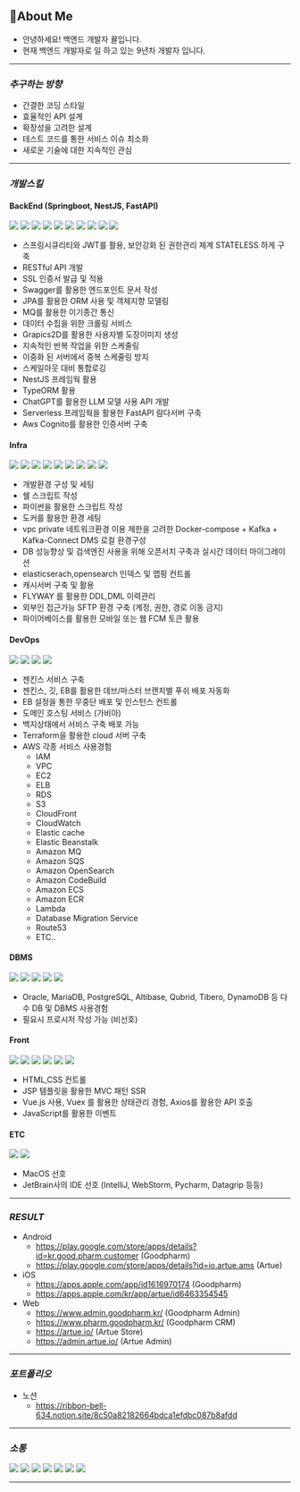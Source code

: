## **🍊About Me**
- 안녕하세요! 백엔드 개발자 뀰입니다.
- 현재 백엔드 개발자로 일 하고 있는 9년차 개발자 입니다.
<hr/>

### **_추구하는 방향_**
- 간결한 코딩 스타일
- 효율적인 API 설계
- 확장성을 고려한 설계
- 테스트 코드를 통한 서비스 이슈 최소화
- 새로운 기술에 대한 지속적인 관심
<hr/>

### **_개발스킬_**
#### BackEnd (Springboot, NestJS, FastAPI)
<img src="https://img.shields.io/badge/Java-007396?style=flat&logo=OpenJDK&logoColor=white"/> <img src="https://img.shields.io/badge/SrpingBoot-6DB33F?style=flat&logo=SpringBoot&logoColor=white"/> <img src="https://img.shields.io/badge/JPA(ORM)-59666C?style=flat&logo=Hibernate&logoColor=white"/> <img src="https://img.shields.io/badge/Gradle-02303A?style=flat&logo=Gradle&logoColor=white"/> <img src="https://img.shields.io/badge/Apache Maven-C71A36?style=flat&logo=Apache Maven&logoColor=white"/> <img src="https://img.shields.io/badge/TypeScript-3178C6?style=flat&logo=TypeScript&logoColor=white"/> <img src="https://img.shields.io/badge/NestJS-E0234E?style=flat&logo=NestJS&logoColor=white"/> <img src="https://img.shields.io/badge/OpenAI-412991?style=flat&logo=OpenAI&logoColor=white"/> <img src="https://img.shields.io/badge/Serverless-FD5750?style=flat&logo=Serverless&logoColor=white"/> <img src="https://img.shields.io/badge/FastAPI-009688?style=flat&logo=FastAPI&logoColor=white"/>


  - 스프링시큐리티와 JWT를 활용, 보안강화 된 권한관리 체계 STATELESS 하게 구축
  - RESTful API 개발
  - SSL 인증서 발급 및 적용
  - Swagger를 활용한 엔드포인트 문서 작성
  - JPA를 활용한 ORM 사용 및 객체지향 모델링
  - MQ를 활용한 이기종간 통신
  - 데이터 수집을 위한 크롤링 서비스
  - Grapics2D를 활용한 사용자별 도장이미지 생성
  - 지속적인 반복 작업을 위한 스케줄링
  - 이중화 된 서버에서 중복 스케줄링 방지
  - 스케일아웃 대비 통합로깅
  - NestJS 프레임웍 활용
  - TypeORM 활용
  - ChatGPT를 활용한 LLM 모델 사용 API 개발
  - Serverless 프레임웍을 활용한 FastAPI 람다서버 구축
  - Aws Cognito를 활용한 인증서버 구축

#### Infra  
<img src="https://img.shields.io/badge/Linux-FCC624?style=flat&logo=Linux&logoColor=black"/> <img src="https://img.shields.io/badge/NGINX-009639?style=flat&logo=NGINX&logoColor=white"/> <img src="https://img.shields.io/badge/Docker-2496ED?style=flat&logo=Docker&logoColor=white"/> <img src="https://img.shields.io/badge/OpenSearch-005EB8?style=flat&logo=OpenSearch&logoColor=white"/> <img src="https://img.shields.io/badge/Redis-DC382D?style=flat&logo=Redis&logoColor=white"/> <img src="https://img.shields.io/badge/Flyway-CC0200?style=flat&logo=Flyway&logoColor=white"/> <img src="https://img.shields.io/badge/Apache Tomcat-F8DC75?style=flat&logo=Apache Tomcat&logoColor=black"/> <img src="https://img.shields.io/badge/Firebase-FFCA28?style=flat&logo=Firebase&logoColor=black"/> <img src="https://img.shields.io/badge/Python-3776AB?style=flat&logo=Python&logoColor=white"/>

- 개발환경 구성 및 세팅
- 쉘 스크립트 작성
- 파이썬을 활용한 스크립트 작성
- 도커를 활용한 환경 세팅
- vpc private 네트워크환경 이용 제한을 고려한 Docker-compose + Kafka + Kafka-Connect DMS 로컬 환경구성 
- DB 성능향상 및 검색엔진 사용을 위해 오픈서치 구축과 실시간 데이터 마이그레이션
- elasticserach,opensearch 인덱스 및 맵핑 컨트롤
- 캐시서버 구축 및 활용
- FLYWAY 를 활용한 DDL,DML 이력관리
- 외부인 접근가능 SFTP 환경 구축 (계정, 권한, 경로 이동 금지)
- 파이어베이스를 활용한 모바일 또는 웹 FCM 토큰 활용

#### DevOps  
<img src="https://img.shields.io/badge/Amazon AWS-232F3E?style=flat&logo=Amazon AWS&logoColor=white"/> <img src="https://img.shields.io/badge/Jenkins-D24939?style=flat&logo=Jenkins&logoColor=white"/> <img src="https://img.shields.io/badge/Git-F05032?style=flat&logo=Git&logoColor=white"/> <img src="https://img.shields.io/badge/Terraform-844FBA?style=flat&logo=Terraform&logoColor=white"/>

- 젠킨스 서비스 구축
- 젠킨스, 깃, EB를 활용한 데브/마스터 브랜치별 푸쉬 배포 자동화
- EB 설정을 통한 무중단 배포 및 인스턴스 컨트롤
- 도메인 호스팅 서비스 (가비아)
- 백지상태에서 서비스 구축 배포 가능
- Terraform을 활용한 cloud 서버 구축
- AWS 각종 서비스 사용경험
  - IAM
  - VPC
  - EC2
  - ELB
  - RDS
  - S3
  - CloudFront
  - CloudWatch
  - Elastic cache
  - Elastic Beanstalk
  - Amazon MQ
  - Amazon SQS
  - Amazon OpenSearch
  - Amazon CodeBuild
  - Amazon ECS
  - Amazon ECR
  - Lambda
  - Database Migration Service
  - Route53
  - ETC..

#### DBMS  
<img src="https://img.shields.io/badge/Oracle-F80000?style=flat&logo=Oracle&logoColor=white"/> <img src="https://img.shields.io/badge/MariaDB-003545?style=flat&logo=MariaDB&logoColor=white"/> <img src="https://img.shields.io/badge/MySQL-4479A1?style=flat&logo=MySQL&logoColor=white"/> <img src="https://img.shields.io/badge/PostgreSQL-4169E1?style=flat&logo=PostgreSQL&logoColor=white"/> <img src="https://img.shields.io/badge/AmazonDynamoDB-4053D6?style=flat&logo=AmazonDynamoDB&logoColor=white"/>

- Oracle, MariaDB, PostgreSQL, Altibase, Qubrid, Tibero, DynamoDB 등 다수 DB 및 DBMS 사용경험
- 필요시 프로시저 작성 가능 (비선호)

#### Front
<img src="https://img.shields.io/badge/HTML5-E34F26?style=flat&logo=HTML5&logoColor=white"/> <img src="https://img.shields.io/badge/CSS3-1572B6?style=flat&logo=CSS3&logoColor=white"/> <img src="https://img.shields.io/badge/JavaScript-F7DF1E?style=flat&logo=JavaScript&logoColor=black"/> <img src="https://img.shields.io/badge/Vue.js-4FC08D?style=flat&logo=Vue.js&logoColor=white"/> <img src="https://img.shields.io/badge/Thymeleaf-005F0F?style=flat&logo=Thymeleaf&logoColor=white"/> <img src="https://img.shields.io/badge/jQuery-0769AD?style=flat&logo=jQuery&logoColor=white"/>

- HTML,CSS 컨트롤
- JSP 템플릿을 활용한 MVC 패턴 SSR
- Vue.js 사용, Vuex 를 활용한 상태관리 경험, Axios를 활용한 API 호출
- JavaScript를 활용한 이벤트


#### ETC
<img src="https://img.shields.io/badge/macOS-000000?style=flat&logo=Apple&logoColor=white"/> <img src="https://img.shields.io/badge/JetBrains-000000?style=flat&logo=JetBrains&logoColor=white"/> 

- MacOS 선호
- JetBrain사의 IDE 선호 (IntelliJ, WebStorm, Pycharm, Datagrip 등등)
<hr/>

### **_RESULT_**
- Android
  - https://play.google.com/store/apps/details?id=kr.good.pharm.customer (Goodpharm)
  - https://play.google.com/store/apps/details?id=io.artue.ams (Artue)
- iOS
  - https://apps.apple.com/app/id1616970174 (Goodpharm)
  - https://apps.apple.com/kr/app/artue/id6463354545
- Web
  - https://www.admin.goodpharm.kr/ (Goodpharm Admin)
  - https://www.pharm.goodpharm.kr/ (Goodpharm CRM)
  - https://artue.io/ (Artue Store)
  - https://admin.artue.io/ (Artue Admin)
<hr/>

### **_포트폴리오_**
- 노션  
  - https://ribbon-bell-634.notion.site/8c50a82182664bdca1efdbc087b8afdd
<hr/>

### **_소통_**
<img src="https://img.shields.io/badge/Swagger-85EA2D?style=flat&logo=Swagger&logoColor=black"/> <img src="https://img.shields.io/badge/Postman-FF6C37?style=flat&logo=Postman&logoColor=white"/> <img src="https://img.shields.io/badge/Notion-000000?style=flat&logo=Notion&logoColor=white"/> <img src="https://img.shields.io/badge/Slack-4A154B?style=flat&logo=Slack&logoColor=white"/> <img src="https://img.shields.io/badge/GitHub-181717?style=flat&logo=GitHub&logoColor=white"/> <img src="https://img.shields.io/badge/Figma-F24E1E?style=flat&logo=Figma&logoColor=white"/> <img src="https://img.shields.io/badge/Jira-0052CC?style=flat&logo=Jira&logoColor=white"/>
<hr/>
